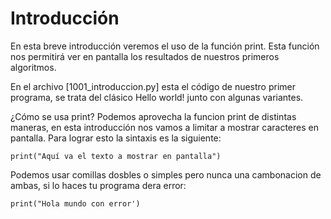 # Introducción
En esta breve introducción veremos el uso de la función print.
Esta función nos permitirá ver en pantalla los resultados de nuestros primeros algoritmos.

En el archivo [1001_introduccion.py] esta el código de nuestro primer programa, se trata del clásico Hello world! junto con algunas variantes.

¿Cómo se usa print?
Podemos aprovecha la funcion print de distintas maneras, en esta introducción nos vamos a limitar a mostrar caracteres en pantalla.
Para lograr esto la sintaxis es la siguiente:

`print("Aquí va el texto a mostrar en pantalla")`

Podemos usar comillas dosbles o simples pero nunca una cambonacion de ambas, si lo haces tu programa dera error:

`print("Hola mundo con error')`